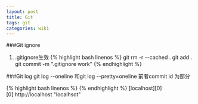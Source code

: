 ```yaml
---
layout: post
title: Git
tags: git 
categories: wiki
---
```


###Git ignore
1. .gitignore生效
{% highlight bash linenos %}
git rm -r --cached .
git add .
git commit -m ".gitignore work"
{% endhighlight %}

###Git log
git log --oneline 和git log --pretty=oneline 前者commit id 为部分

{% highlight bash linenos %}
{% endhighlight %}
[localhost][0]
[0]:http://localhost   "localhsot"
